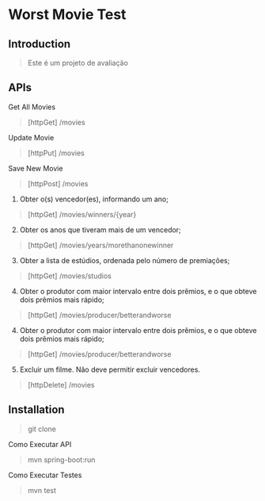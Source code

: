 # Worst Movie Test

## Introduction

> Este é um projeto de avaliação 

## APIs

Get All Movies
> [httpGet] /movies

Update Movie
> [httpPut] /movies

Save New Movie
> [httpPost] /movies

1. Obter o(s) vencedor(es), informando um ano;
> [httpGet] /movies/winners/{year}

2. Obter os anos que tiveram mais de um vencedor;
> [httpGet] /movies/years/morethanonewinner

3. Obter a lista de estúdios, ordenada pelo número de premiações;
> [httpGet] /movies/studios

4. Obter o produtor com maior intervalo entre dois prêmios, e o que obteve dois	prêmios mais rápido;
> [httpGet] /movies/producer/betterandworse

4. Obter o produtor com maior intervalo entre dois prêmios, e o que obteve dois	prêmios mais rápido;
> [httpGet] /movies/producer/betterandworse

5. Excluir um filme. Não deve permitir excluir vencedores.
> [httpDelete] /movies


## Installation

> git clone

Como Executar API

> mvn spring-boot:run

Como Executar Testes

> mvn test

